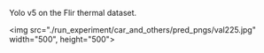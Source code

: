 Yolo v5 on the Flir thermal dataset.

<img src="./run_experiment/car_and_others/pred_pngs/val225.jpg" width="500", height="500">
